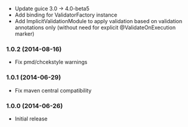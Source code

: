 * Update guice 3.0 -> 4.0-beta5
* Add binding for ValidatorFactory instance
* Add ImplicitValidationModule to apply validation based on validation annotations only (without need for explicit @ValidateOnExecution marker)

### 1.0.2 (2014-08-16)

* Fix pmd/chcekstyle warnings

### 1.0.1 (2014-06-29)

* Fix maven central compatibility

### 1.0.0 (2014-06-26)

* Initial release
